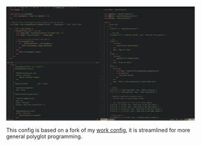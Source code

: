![Screenshot](./assets/screenshot.png)

This config is based on a fork of my [work config](https://github.com/aosasona/work.nvim), it is streamlined for more general polyglot programming.
